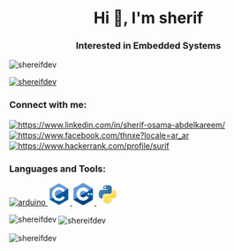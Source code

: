 <h1 align="center">Hi 👋, I'm sherif</h1>
<h3 align="center">Interested in Embedded Systems</h3>

<p align="left"> <img src="https://komarev.com/ghpvc/?username=shereifdev&label=Profile%20views&color=0e75b6&style=flat" alt="shereifdev" /> </p>

<p align="left"> <a href="https://github.com/ryo-ma/github-profile-trophy"><img src="https://github-profile-trophy.vercel.app/?username=shereifdev" alt="shereifdev" /></a> </p>

<h3 align="left">Connect with me:</h3>
<p align="left">
<a href="https://linkedin.com/in/https://www.linkedin.com/in/sherif-osama-abdelkareem/" target="blank"><img align="center" src="https://raw.githubusercontent.com/rahuldkjain/github-profile-readme-generator/master/src/images/icons/Social/linked-in-alt.svg" alt="https://www.linkedin.com/in/sherif-osama-abdelkareem/" height="30" width="40" /></a>
<a href="https://fb.com/https://www.facebook.com/thnxe?locale=ar_ar" target="blank"><img align="center" src="https://raw.githubusercontent.com/rahuldkjain/github-profile-readme-generator/master/src/images/icons/Social/facebook.svg" alt="https://www.facebook.com/thnxe?locale=ar_ar" height="30" width="40" /></a>
<a href="https://www.hackerrank.com/https://www.hackerrank.com/profile/surif" target="blank"><img align="center" src="https://raw.githubusercontent.com/rahuldkjain/github-profile-readme-generator/master/src/images/icons/Social/hackerrank.svg" alt="https://www.hackerrank.com/profile/surif" height="30" width="40" /></a>
</p>

<h3 align="left">Languages and Tools:</h3>
<p align="left"> <a href="https://www.arduino.cc/" target="_blank" rel="noreferrer"> <img src="https://cdn.worldvectorlogo.com/logos/arduino-1.svg" alt="arduino" width="40" height="40"/> </a> <a href="https://www.cprogramming.com/" target="_blank" rel="noreferrer"> <img src="https://raw.githubusercontent.com/devicons/devicon/master/icons/c/c-original.svg" alt="c" width="40" height="40"/> </a> <a href="https://www.w3schools.com/cpp/" target="_blank" rel="noreferrer"> <img src="https://raw.githubusercontent.com/devicons/devicon/master/icons/cplusplus/cplusplus-original.svg" alt="cplusplus" width="40" height="40"/> </a> <a href="https://www.python.org" target="_blank" rel="noreferrer"> <img src="https://raw.githubusercontent.com/devicons/devicon/master/icons/python/python-original.svg" alt="python" width="40" height="40"/> </a> </p>

<p><img align="left" src="https://github-readme-stats.vercel.app/api/top-langs?username=shereifdev&show_icons=true&locale=en&layout=compact" alt="shereifdev" /></p>

<p>&nbsp;<img align="center" src="https://github-readme-stats.vercel.app/api?username=shereifdev&show_icons=true&locale=en" alt="shereifdev" /></p>

<p><img align="center" src="https://github-readme-streak-stats.herokuapp.com/?user=shereifdev&" alt="shereifdev" /></p>
